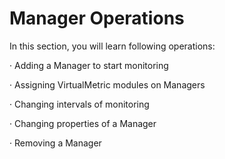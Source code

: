# Manager Operations

In this section, you will learn following operations:

·       Adding a Manager to start monitoring

·       Assigning VirtualMetric modules on Managers

·       Changing intervals of monitoring

·       Changing properties of a Manager

·       Removing a Manager
